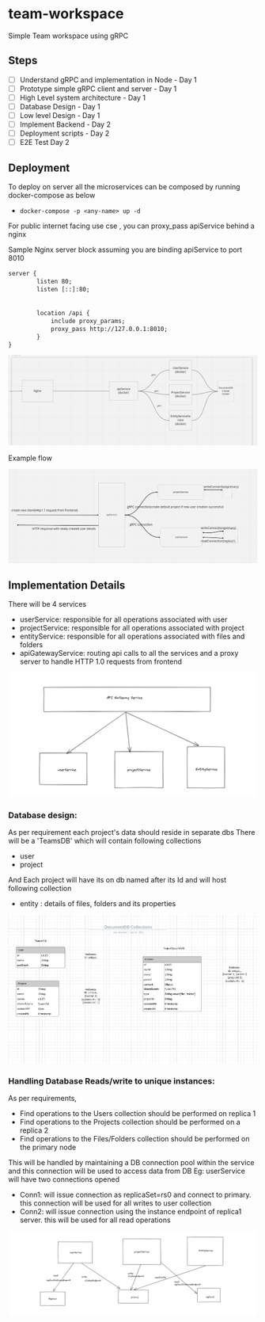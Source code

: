 # team-workspace
Simple Team workspace using gRPC


## Steps
- [ ] Understand gRPC and implementation in Node - Day 1
- [ ] Prototype simple gRPC client and server - Day 1
- [ ] High Level system architecture - Day 1
- [ ] Database Design - Day 1
- [ ] Low level Design - Day 1
- [ ] Implement Backend - Day 2
- [ ] Deployment scripts - Day 2
- [ ] E2E Test Day 2

## Deployment 
To deploy on server all the microservices can be composed by running docker-compose as below
- ```docker-compose -p <any-name> up -d```

For public internet facing use cse , you can proxy_pass apiService behind a nginx

Sample Nginx server block assuming you are binding apiService to port 8010

``` 
server {
        listen 80;
        listen [::]:80;


        location /api {
            include proxy_params;
            proxy_pass http://127.0.0.1:8010;
        }
} 
```
<img src="deployment-1.png">

Example flow


<img src="sample_flow.png">

## Implementation Details

There will be 4 services
- userService: responsible for all operations associated with user
- projectService: responsible for all operations associated with project 
- entityService: responsible for all operations associated with  files and folders
- apiGatewayService: routing api calls to all the services and a proxy server to handle HTTP 1.0 requests from frontend

<img src="GatewayService.png">

### Database design:
As per requirement each project's data should reside in separate dbs
There will be a 'TeamsDB' which will contain following collections
- user
- project

And Each project will have its on db named after its Id and will host following collection
- entity : details of files, folders and its properties


<img src="db.png">

### Handling Database Reads/write to unique instances:
As per requirements, 
- Find operations to the Users collection should be performed on replica 1
- Find operations to the Projects collection should be performed on a replica 2
- Find operations to the Files/Folders collection should be performed on the primary node

This will be handled by maintaining a DB connection pool within the service and this connection will be used to access data from DB
Eg: userService will have two connections opened
- Conn1: will issue connection as replicaSet=rs0 and connect to primary. this connection will be used for all writes to user collection
- Conn2: will issue connection using the instance endpoint of replica1 server. this will be used for all read operations

<img src="ConnectionPool.png">
